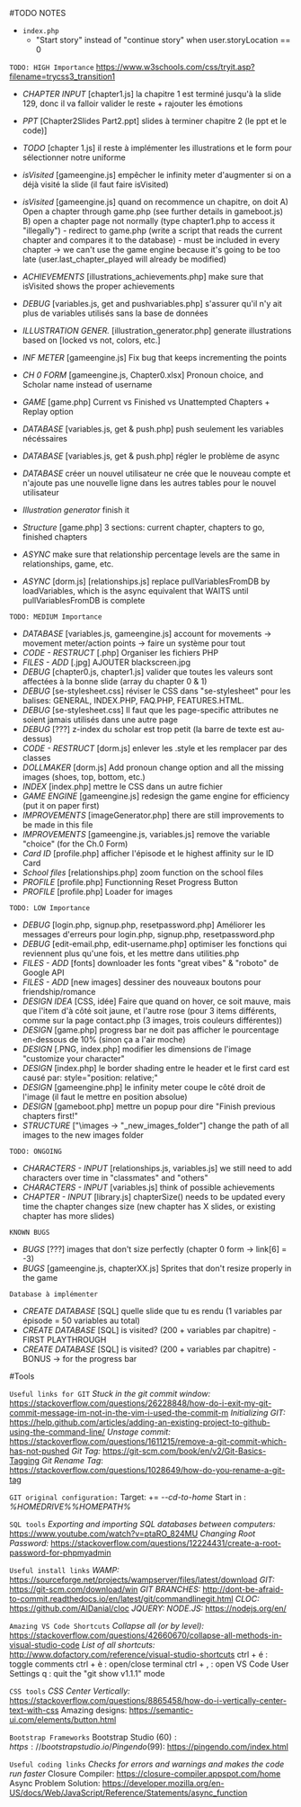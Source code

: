 ﻿#TODO NOTES

- `index.php`
    - "Start story" instead of "continue story" when user.storyLocation == 0


`TODO: HIGH Importance`
https://www.w3schools.com/css/tryit.asp?filename=trycss3_transition1
- *CHAPTER INPUT*       [chapter1.js]                                   la chapitre 1 est terminé jusqu'à la slide 129, donc il va falloir valider le reste + rajouter les émotions
- *PPT*                 [Chapter2Slides Part2.ppt]                      slides à terminer chapitre 2 (le ppt et le code)]
- *TODO*                [chapter 1.js]                                  il reste à implémenter les illustrations et le form pour sélectionner notre uniforme
- *isVisited*           [gameengine.js]                                 empêcher le infinity meter d'augmenter si on a déjà visité la slide (il faut faire isVisited)
- *isVisited*           [gameengine.js]                                 quand on recommence un chapitre, on doit
    A) Open a chapter through game.php (see further details in gameboot.js)
    B) open a chapter page not normally (type chapter1.php to access it "illegally")
        - redirect to game.php (write a script that reads the current chapter and compares it to the database)
        - must be included in every chapter -> we can't use the game engine because it's going to be too late (user.last_chapter_played will already be modified)

- *ACHIEVEMENTS*        [illustrations_achievements.php]                make sure that isVisited shows the proper achievements
- *DEBUG*               [variables.js, get and pushvariables.php]       s'assurer qu'il n'y ait plus de variables utilisés sans la base de données
- *ILLUSTRATION GENER.* [illustration_generator.php]                    generate illustrations based on [locked vs not, colors, etc.]
- *INF METER*           [gameengine.js]                                 Fix bug that keeps incrementing the points
- *CH 0 FORM*           [gameengine.js, Chapter0.xlsx]                  Pronoun choice, and Scholar name instead of username
- *GAME*                [game.php]                                      Current vs Finished vs Unattempted Chapters + Replay option
- *DATABASE*            [variables.js, get & push.php]                  push seulement les variables nécéssaires
- *DATABASE*            [variables.js, get & push.php]                  régler le problème de async
- *DATABASE*                                                            créer un nouvel utilisateur ne crée que le nouveau compte et n'ajoute pas une nouvelle ligne dans les autres tables pour le nouvel utilisateur
- *Illustration generator*                                              finish it
- *Structure*           [game.php]                                      3 sections: current chapter, chapters to go, finished chapters
- *ASYNC*             make sure that relationship percentage levels are the same in relationships, game, etc.
- *ASYNC*                 [dorm.js]
                          [relationships.js]                            replace pullVariablesFromDB by loadVariables, which is the async equivalent that WAITS until pullVariablesFromDB is complete

`TODO: MEDIUM Importance`
- *DATABASE*            [variables.js, gameengine.js]                   account for movements -> movement meter/action points -> faire un système pour tout
- *CODE - RESTRUCT*     [.php]                                          Organiser les fichiers PHP
- *FILES - ADD*         [.jpg]                                          AJOUTER blackscreen.jpg
- *DEBUG*               [chapter0.js, chapter1.js]                      valider que toutes les valeurs sont affectées à la bonne slide (array du chapter 0 & 1)
- *DEBUG*               [se-stylesheet.css]                             réviser le CSS dans "se-stylesheet" pour les balises: GENERAL, INDEX.PHP, FAQ.PHP, FEATURES.HTML.
- *DEBUG*               [se-stylesheet.css]                             Il faut que les page-specific attributes ne soient jamais utilisés dans une autre page
- *DEBUG*               [???]                                           z-index du scholar est trop petit (la barre de texte est au-dessus)
- *CODE - RESTRUCT*     [dorm.js]                                       enlever les .style et les remplacer par des classes
- *DOLLMAKER*           [dorm.js]                                       Add pronoun change option and all the missing images (shoes, top, bottom, etc.)
- *INDEX*               [index.php]                                     mettre le CSS dans un autre fichier
- *GAME ENGINE*         [gameengine.js]                                 redesign the game engine for efficiency (put it on paper first)
- *IMPROVEMENTS*        [imageGenerator.php]                            there are still improvements to be made in this file
- *IMPROVEMENTS*        [gameengine.js, variables.js]                   remove the variable "choice" (for the Ch.0 Form)
- *Card ID*             [profile.php]                                   afficher l'épisode et le highest affinity sur le ID Card
- *School files*        [relationships.php]                             zoom function on the school files
- *PROFILE*             [profile.php]                                   Functionning Reset Progress Button
- *PROFILE*             [profile.php]                                   Loader for images

`TODO: LOW Importance`
- *DEBUG*               [login.php, signup.php, resetpassword.php]      Améliorer les messages d'erreurs pour login.php, signup.php, resetpassword.php
- *DEBUG*               [edit-email.php, edit-username.php]             optimiser les fonctions qui reviennent plus qu'une fois, et les mettre dans utilities.php
- *FILES - ADD*         [fonts]                                         downloader les fonts "great vibes" & "roboto" de Google API
- *FILES - ADD*         [new images]                                    dessiner des nouveaux boutons pour friendship/romance
- *DESIGN IDEA*         [CSS, idée]                                     Faire que quand on hover, ce soit mauve, mais que l'item d'à côté soit jaune, et l'autre rose (pour 3 items différents, comme sur la page contact.php (3 images, trois couleurs différentes))
- *DESIGN*              [game.php]                                      progress bar ne doit pas afficher le pourcentage en-dessous de 10% (sinon ça a l'air moche)
- *DESIGN*              [.PNG, index.php]                               modifier les dimensions de l'image "customize your character"
- *DESIGN*              [index.php]                                     le border shading entre le header et le first card est causé par: style="position: relative;"
- *DESIGN*              [gameengine.php]                                le infinity meter coupe le côté droit de l'image (il faut le mettre en position absolue)
- *DESIGN*              [gameboot.php]                                  mettre un popup pour dire "Finish previous chapters first!"
- *STRUCTURE*           ["\images -> "\_new_images_folder"]             change the path of all images to the new images folder

`TODO: ONGOING`
- *CHARACTERS - INPUT*  [relationships.js, variables.js]                we still need to add characters over time in "classmates" and "others"
- *CHARACTERS - INPUT*  [variables.js]                                  think of possible achievements
- *CHAPTER - INPUT*     [library.js]                                    chapterSize() needs to be updated every time the chapter changes size (new chapter has X slides, or existing chapter has more slides)

`KNOWN BUGS`
- *BUGS*                [???]                                           images that don't size perfectly (chapter 0 form -> link[6] = -3)
- *BUGS*                [gameengine.js, chapterXX.js]                   Sprites that don't resize properly in the game

`Database à implémenter`
- *CREATE DATABASE*     [SQL]                                           quelle slide que tu es rendu (1 variables par épisode = 50 variables au total)
- *CREATE DATABASE*     [SQL]                                           is visited? (200 + variables par chapitre) - FIRST PLAYTHROUGH
- *CREATE DATABASE*     [SQL]                                           is visited? (200 + variables par chapitre) - BONUS -> for the progress bar

#Tools

`Useful links for GIT`
*Stuck in the git commit window:* https://stackoverflow.com/questions/26228848/how-do-i-exit-my-git-commit-message-im-not-in-the-vim-i-used-the-commit-m
*Initializing GIT:* https://help.github.com/articles/adding-an-existing-project-to-github-using-the-command-line/
*Unstage commit:* https://stackoverflow.com/questions/1611215/remove-a-git-commit-which-has-not-pushed
*Git Tag:* https://git-scm.com/book/en/v2/Git-Basics-Tagging
*Git Rename Tag*: https://stackoverflow.com/questions/1028649/how-do-you-rename-a-git-tag

`GIT original configuration:`
Target: += *--cd-to-home*
Start in : *%HOMEDRIVE%%HOMEPATH%*

`SQL tools`
*Exporting and importing SQL databases between computers:* https://www.youtube.com/watch?v=ptaRO_824MU
*Changing Root Password:* https://stackoverflow.com/questions/12224431/create-a-root-password-for-phpmyadmin

`Useful install links`
*WAMP:* https://sourceforge.net/projects/wampserver/files/latest/download
*GIT:* https://git-scm.com/download/win
*GIT BRANCHES:* http://dont-be-afraid-to-commit.readthedocs.io/en/latest/git/commandlinegit.html
*CLOC:* https://github.com/AlDanial/cloc
*JQUERY:* 
*NODE.JS:* https://nodejs.org/en/

`Amazing VS Code Shortcuts`
*Collapse all (or by level):* https://stackoverflow.com/questions/42660670/collapse-all-methods-in-visual-studio-code
*List of all shortcuts:* http://www.dofactory.com/reference/visual-studio-shortcuts
ctrl + é : toggle comments
ctrl + è : open/close terminal
ctrl + , : open VS Code User Settings
q : quit the "git show v1.1.1" mode

`CSS tools`
*CSS Center Vertically:* https://stackoverflow.com/questions/8865458/how-do-i-vertically-center-text-with-css
Amazing designs: https://semantic-ui.com/elements/button.html

`Bootstrap Frameworks`
Bootstrap Studio (60$): https://bootstrapstudio.io/
Pingendo (99$): https://pingendo.com/index.html

`Useful coding links`
*Checks for errors and warnings and makes the code run faster*
Closure Compiler: https://closure-compiler.appspot.com/home
Async Problem Solution: https://developer.mozilla.org/en-US/docs/Web/JavaScript/Reference/Statements/async_function